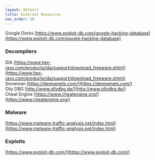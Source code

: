 ```yaml
---
layout: default
title: External Resources
nav_order: 20
---
```


Google Dorks [https://www.exploit-db.com/google-hacking-database](https://www.exploit-db.com/google-hacking-database)

### Decompilers

IDA [https://www.hex-rays.com/products/ida/support/download_freeware.shtml](https://www.hex-rays.com/products/ida/support/download_freeware.shtml)  
Snowman [https://derevenets.com/](https://derevenets.com/)  
Olly DBG [http://www.ollydbg.de/](http://www.ollydbg.de/)  
Cheat Engine [https://www.cheatengine.org/](https://www.cheatengine.org/)  

### Malware 
[https://www.malware-traffic-analysis.net/index.html](https://www.malware-traffic-analysis.net/index.html)  

### Exploits
[https://www.exploit-db.com/](https://www.exploit-db.com/)
